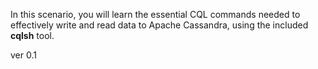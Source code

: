 In this scenario, you will learn the essential CQL commands needed to effectively write and read data to Apache Cassandra, using the included **cqlsh** tool.

ver 0.1
